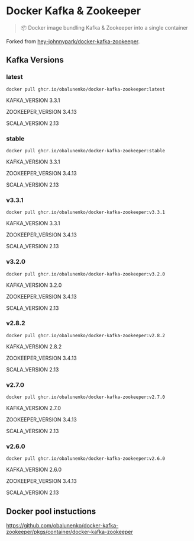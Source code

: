 # Docker Kafka & Zookeeper

> 📦 Docker image bundling Kafka & Zookeeper into a single container

Forked from [hey-johnnypark/docker-kafka-zookeeper](https://github.com/hey-johnnypark/docker-kafka-zookeeper).

## Kafka Versions

### latest

`docker pull ghcr.io/obalunenko/docker-kafka-zookeeper:latest`

KAFKA_VERSION 3.3.1

ZOOKEEPER_VERSION 3.4.13

SCALA_VERSION 2.13

### stable

`docker pull ghcr.io/obalunenko/docker-kafka-zookeeper:stable`

KAFKA_VERSION 3.3.1

ZOOKEEPER_VERSION 3.4.13

SCALA_VERSION 2.13


### v3.3.1

`docker pull ghcr.io/obalunenko/docker-kafka-zookeeper:v3.3.1`

KAFKA_VERSION 3.3.1

ZOOKEEPER_VERSION 3.4.13

SCALA_VERSION 2.13

### v3.2.0

`docker pull ghcr.io/obalunenko/docker-kafka-zookeeper:v3.2.0`

KAFKA_VERSION 3.2.0

ZOOKEEPER_VERSION 3.4.13

SCALA_VERSION 2.13


### v2.8.2

`docker pull ghcr.io/obalunenko/docker-kafka-zookeeper:v2.8.2`

KAFKA_VERSION 2.8.2

ZOOKEEPER_VERSION 3.4.13

SCALA_VERSION 2.13


### v2.7.0

`docker pull ghcr.io/obalunenko/docker-kafka-zookeeper:v2.7.0`

KAFKA_VERSION 2.7.0

ZOOKEEPER_VERSION 3.4.13

SCALA_VERSION 2.13


### v2.6.0

`docker pull ghcr.io/obalunenko/docker-kafka-zookeeper:v2.6.0`

KAFKA_VERSION 2.6.0

ZOOKEEPER_VERSION 3.4.13

SCALA_VERSION 2.13


## Docker pool instuctions

https://github.com/obalunenko/docker-kafka-zookeeper/pkgs/container/docker-kafka-zookeeper
